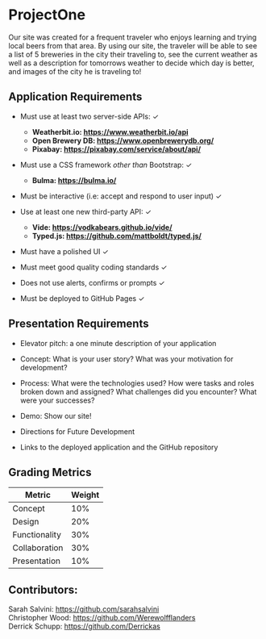 # ProjectOne
Our site was created for a frequent traveler who enjoys learning and trying local beers from that area. By using our site, the traveler will be able to see a list of 5 breweries in the city their traveling to, see the current weather as well as a description for tomorrows weather to decide which day is better, and images of the city he is traveling to! 

## Application Requirements

* Must use at least two server-side APIs: ✓
    * <b> Weatherbit.io: https://www.weatherbit.io/api
    * Open Brewery DB: https://www.openbrewerydb.org/
    * Pixabay: https://pixabay.com/service/about/api/
    </b>

* Must use a CSS framework _other than_ Bootstrap: ✓
    * <b> Bulma: https://bulma.io/ </b>

* Must be interactive (i.e: accept and respond to user input) ✓

* Use at least one new third-party API: ✓
    * <b> Vide: https://vodkabears.github.io/vide/ </b>
    * <b> Typed.js: https://github.com/mattboldt/typed.js/ </b>

* Must have a polished UI ✓

* Must meet good quality coding standards ✓

* Does not use alerts, confirms or prompts ✓

* Must be deployed to GitHub Pages ✓


## Presentation Requirements

* Elevator pitch: a one minute description of your application

* Concept: What is your user story? What was your motivation for development?

* Process: What were the technologies used? How were tasks and roles broken down and assigned? What challenges did you encounter? What were your successes?

* Demo: Show our site!

* Directions for Future Development

* Links to the deployed application and the GitHub repository


## Grading Metrics 

| Metric        | Weight | 
| ---           | ---    |
| Concept       | 10%    |
| Design        | 20%    |
| Functionality | 30%    |
| Collaboration | 30%    |
| Presentation  | 10%    |


## Contributors: 

Sarah Salvini: https://github.com/sarahsalvini
<br>
Christopher Wood: https://github.com/Werewolfflanders
<br>
Derrick Schupp: https://github.com/Derrickas
